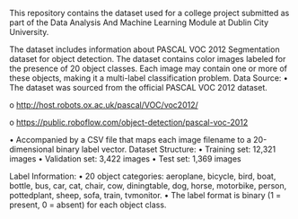 This repository contains the dataset used for a college project submitted as part of the Data Analysis And Machine Learning Module at Dublin City University.

The dataset includes information about PASCAL VOC 2012 Segmentation dataset for object detection. The dataset contains color images labeled for the presence of 20 object classes. 
Each image may contain one or more of these objects, making it a multi-label classification problem.
Data Source:
•	The dataset was sourced from the official PASCAL VOC 2012 dataset.

o	http://host.robots.ox.ac.uk/pascal/VOC/voc2012/

o	https://public.roboflow.com/object-detection/pascal-voc-2012

•	Accompanied by a CSV file that maps each image filename to a 20-dimensional binary label vector.
Dataset Structure:
•	Training set: 12,321 images
•	Validation set: 3,422 images
•	Test set: 1,369 images

Label Information:
•	20 object categories: aeroplane, bicycle, bird, boat, bottle, bus, car, cat, chair, cow, diningtable, dog, horse, motorbike, person, pottedplant, sheep, sofa, train, tvmonitor.
•	The label format is binary (1 = present, 0 = absent) for each object class.
